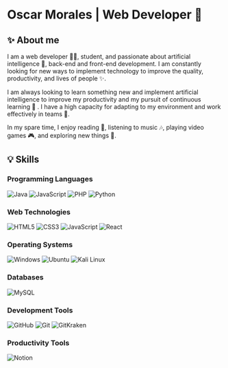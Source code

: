 # Oscar Morales | Web Developer 👋

## ✨ About me
I am a web developer 🧑‍💻, student, and passionate about artificial intelligence 🧠, back-end and front-end development. I am constantly looking for new ways to implement technology to improve the quality, productivity, and lives of people ✨.

I am always looking to learn something new and implement artificial intelligence to improve my productivity and my pursuit of continuous learning 📒 . I have a high capacity for adapting to my environment and work effectively in teams 🤝.

In my spare time, I enjoy reading 📖, listening to music 🎶, playing video games 🎮, and exploring new things 🔎.



## 💡 Skills

### Programming Languages
![Java](https://img.shields.io/badge/java-%23ED8B00.svg?style=for-the-badge&logo=openjdk&logoColor=white) ![JavaScript](https://img.shields.io/static/v1?style=for-the-badge&message=JavaScript&color=222222&logo=JavaScript&logoColor=F7DF1E&label=) ![PHP](https://img.shields.io/static/v1?style=for-the-badge&message=PHP&color=777BB4&logo=PHP&logoColor=FFFFFF&label=) ![Python](https://img.shields.io/static/v1?style=for-the-badge&message=Python&color=3776AB&logo=Python&logoColor=FFFFFF&label=)

### Web Technologies
![HTML5](https://img.shields.io/static/v1?style=for-the-badge&message=HTML5&color=E34F26&logo=HTML5&logoColor=FFFFFF&label=) ![CSS3](https://img.shields.io/static/v1?style=for-the-badge&message=CSS3&color=1572B6&logo=CSS3&logoColor=FFFFFF&label=) ![JavaScript](https://img.shields.io/static/v1?style=for-the-badge&message=JavaScript&color=222222&logo=JavaScript&logoColor=F7DF1E&label=) ![React](https://img.shields.io/static/v1?style=for-the-badge&message=React&color=222222&logo=React&logoColor=61DAFB&label=)

### Operating Systems
![Windows](https://img.shields.io/static/v1?style=for-the-badge&message=Windows&color=0078D4&logo=Windows&logoColor=FFFFFF&label=)  ![Ubuntu](https://img.shields.io/static/v1?style=for-the-badge&message=Ubuntu&color=E95420&logo=Ubuntu&logoColor=FFFFFF&label=) ![Kali Linux](https://img.shields.io/static/v1?style=for-the-badge&message=Kali+Linux&color=557C94&logo=Kali+Linux&logoColor=FFFFFF&label=)

### Databases
![MySQL](https://img.shields.io/static/v1?style=for-the-badge&message=MySQL&color=4479A1&logo=MySQL&logoColor=FFFFFF&label=)

### Development Tools
![GitHub](https://img.shields.io/static/v1?style=for-the-badge&message=GitHub&color=181717&logo=GitHub&logoColor=FFFFFF&label=) ![Git](https://img.shields.io/static/v1?style=for-the-badge&message=Git&color=F05032&logo=Git&logoColor=FFFFFF&label=) ![GitKraken](https://img.shields.io/static/v1?style=for-the-badge&message=GitKraken&color=179287&logo=GitKraken&logoColor=FFFFFF&label=)

### Productivity Tools
![Notion](https://img.shields.io/static/v1?style=for-the-badge&message=Notion&color=000000&logo=Notion&logoColor=FFFFFF&label=)


